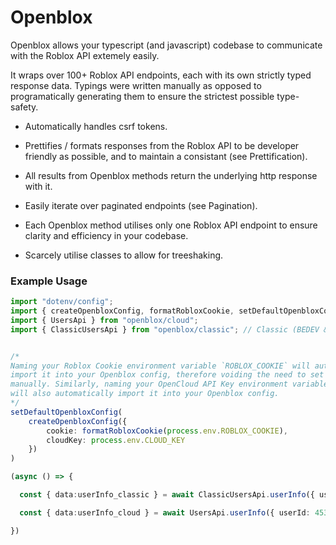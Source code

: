 # Openblox

Openblox allows your typescript (and javascript) codebase to communicate with the Roblox API extemely easily.

It wraps over 100+ Roblox API endpoints, each with its own strictly typed response data. Typings were written manually as opposed to programatically generating them to ensure the strictest possible type-safety.

- Automatically handles csrf tokens.

- Prettifies / formats responses from the Roblox API to be developer friendly as possible, and to maintain a consistant (see Prettification).
- All results from Openblox methods return the underlying http response with it.

- Easily iterate over paginated endpoints (see Pagination).

- Each Openblox method utilises only one Roblox API endpoint to ensure clarity and efficiency in your codebase.

- Scarcely utilise classes to allow for treeshaking.


<h3>Example Usage</h3>

```ts showLineNumbers copy
import "dotenv/config";
import { createOpenbloxConfig, formatRobloxCookie, setDefaultOpenbloxConfig } from "openblox/config";
import { UsersApi } from "openblox/cloud";
import { ClassicUsersApi } from "openblox/classic"; // Classic (BEDEV & BEDEV2) APIs will always be prefixed with `Classic`.


/*
Naming your Roblox Cookie environment variable `ROBLOX_COOKIE` will automatically
import it into your Openblox config, therefore voiding the need to set it in the config
manually. Similarly, naming your OpenCloud API Key environment variable `ROBLOX_CLOUD_KEY`
will also automatically import it into your Openblox config.
*/
setDefaultOpenbloxConfig(
    createOpenbloxConfig({
        cookie: formatRobloxCookie(process.env.ROBLOX_COOKIE),
        cloudKey: process.env.CLOUD_KEY
    })
)

(async () => {

  const { data:userInfo_classic } = await ClassicUsersApi.userInfo({ userId: 45348281 })

  const { data:userInfo_cloud } = await UsersApi.userInfo({ userId: 45348281 })

})
```
